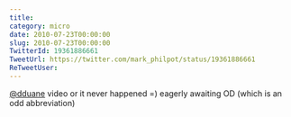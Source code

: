 ```yaml
---
title: 
category: micro
date: 2010-07-23T00:00:00
slug: 2010-07-23T00:00:00
TwitterId: 19361886661
TweetUrl: https://twitter.com/mark_philpot/status/19361886661
ReTweetUser: 
---
```


[@dduane](https://twitter.com/dduane) video or it never happened =) eagerly awaiting OD (which is an odd abbreviation)